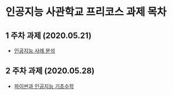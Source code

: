 # 인공지능 사관학교 프리코스 과제 목차

## 1 주차 과제 (2020.05.21)

- [인공지능 사례 분석 ](https://github.com/Hong-Seon/AI_/blob/master/%EC%9D%B8%EA%B3%B5%EC%A7%80%EB%8A%A5_%EA%B0%9C%EB%A1%A0.ipynb)

## 2 주차 과제 (2020.05.28)
- [파이썬과 인공지능 기초수학](https://github.com/Hong-Seon/AI_/blob/master/2%EC%A3%BC%EC%B0%A8%EA%B3%BC%EC%A0%9C.ipynb)


